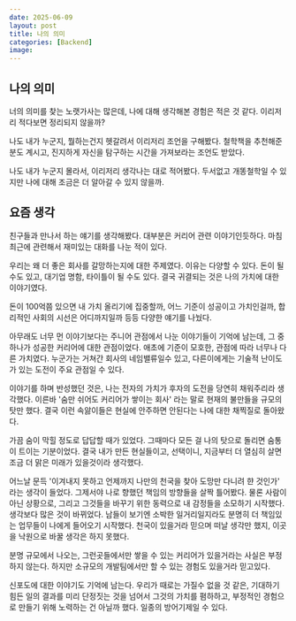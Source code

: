 ```yaml
---
date: 2025-06-09
layout: post
title: 나의 의미
categories: [Backend]
image: 
---
```


## 나의 의미

너의 의미를 찾는 노랫가사는 많은데, 나에 대해 생각해본 경험은 적은 것 같다. 이리저리 적다보면 정리되지 않을까?

나도 내가 누군지, 뭘하는건지 헷갈려서 이리저리 조언을 구해봤다. 철학책을 추천해준 분도 계시고, 진지하게 자신을 탐구하는 시간을 가져보라는 조언도 받았다.

나도 내가 누군지 몰라서, 이리저리 생각나는 대로 적어봤다. 
두서없고 개똥철학일 수 있지만 나에 대해 조금은 더 알아갈 수 있지 않을까.  

## 요즘 생각

친구들과 만나서 하는 얘기를 생각해봤다. 대부분은 커리어 관련 이야기인듯하다. 마침 최근에 관련해서 재미있는 대화를 나눈 적이 있다.

우리는 왜 더 좋은 회사를 갈망하는지에 대한 주제였다. 이유는 다양할 수 있다. 돈이 될 수도 있고, 대기업 명함, 타이틀이 될 수도 있다. 결국 귀결되는 것은 나의 가치에 대한 이야기였다.

돈이 100억쯤 있으면 내 가치 올리기에 집중할까, 어느 기준이 성공이고 가치인걸까, 합리적인 사회의 시선은 어디까지일까 등등 다양한 얘기를 나눴다.

아무래도 너무 먼 이야기보다는 주니어 관점에서 나눈 이야기들이 기억에 남는데, 그 중 하나가 성공한 커리어에 대한 관점이었다. 애초에 기준이 모호한, 관점에 따라 너무나 다른 가치였다. 누군가는 거쳐간 회사의 네임밸류일수 있고, 다른이에게는 기술적 난이도가 있는 도전이 주요 관점일 수 있다.

이야기를 하며 반성했던 것은, 나는 전자의 가치가 후자의 도전을 당연히 채워주리라 생각했다. 이른바 '숨만 쉬어도 커리어가 쌓이는 회사' 라는 말로 현재의 불만들을 규모의 탓만 했다. 결국 이런 속앓이들은 현실에 안주하면 안된다는 나에 대한 채찍질로 돌아왔다.

가끔 숨이 막힐 정도로 답답할 때가 있었다.
그때마다 모든 걸 나의 탓으로 돌리면 숨통이 트이는 기분이었다. 결국 내가 만든 현실들이고, 선택이니, 지금부터 더 열심히 살면 조금 더 맑은 미래가 있을것이라 생각했다.

어느날 문득 '이겨내지 못하고 언제까지 나만의 천국을 찾아 도망만 다니려 햔 것인가' 라는 생각이 들었다. 그제서야 나로 향했던 책임의 방향들을 살짝 틀어봤다. 물론 사람이 아닌 상황으로, 그리고 그것들을 바꾸기 위한 동력으로 내 감정들을 소모하기 시작했다. 생각보다 많은 것이 바뀌었다. 남들이 보기엔 소박한 일거리일지라도 분명히 더 책임있는 업무들이 나에게 들어오기 시작했다. 천국이 있을거라 믿으며 떠날 생각만 했지, 이곳을 낙원으로 바꿀 생각은 하지 못했다.

분명 규모에서 나오는, 그런곳들에서만 쌓을 수 있는 커리어가 있을거라는 사실은 부정하지 않는다. 하지만 소규모의 개발팀에서만 할 수 있는 경험도 있을거라 믿고있다. 

신포도에 대한 이야기도 기억에 남는다. 우리가 때로는 가질수 없을 것 같은, 기대하기 힘든 일의 결과를 미리 단정짓는 것을 넘어서 그것의 가치를 폄하하고, 부정적인 경험으로 만들기 위해 노력하는 건 아닐까 했다. 일종의 방어기제일 수 있다.

